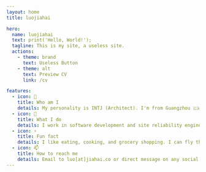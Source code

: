 ```yaml
---
layout: home
title: luojiahai

hero:
  name: luojiahai
  text: print('Hello, World!');
  tagline: This is my site, a useless site.
  actions:
    - theme: brand
      text: Useless Button
    - theme: alt
      text: Preview CV
      link: /cv

features:
  - icon: 🤔
    title: Who am I
    details: My personality is INTJ (Architect). I'm from Guangzhou 🇨🇳, currently based in Melbourne 🇦🇺.
  - icon: 🔭
    title: What I do
    details: I work in software development and site reliability engineering. I'm currently working hard for a living.
  - icon: ⚡
    title: Fun fact
    details: I like eating, cooking, and grocery shopping. I can fly the A320 in Microsoft Flight Simulator.
  - icon: 📫
    title: How to reach me
    details: Email to luo[at]jiahai.co or direct message on any social sites.
---
```

